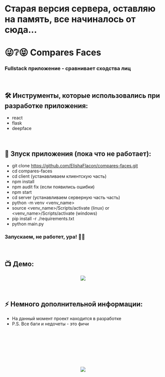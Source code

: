 <h1> 
     Старая версия сервера, оставляю на память, все начиналось от сюда...
</h1>

<h1> 
     😜❔😝 Compares Faces
</h1>

<h3>
Fullstack приложение - сравнивает сходства лиц
</h3>


</br>



<h2>
  🛠️ Инструменты, которые использовались при разработке приложения:
</h2>

- react
- flask
- deepface



</br>



<h2>
  🚀 Зпуск приложения (пока что не работает):
</h2>

- git clone https://github.com/ElishaFlacon/compares-faces.git
- cd compares-faces
- cd client (устанавливаем клиентскую часть)
- npm install
- npm audit fix (если появились ошибки)
- npm start
- cd server (устанавливаем серверную часть часть)
- python -m venv <venv_name>
- source <venv_name>/Scripts/activate (linux) or <venv_name>/Scripts/activate (windows)
- pip install -r ./requirements.txt
- python main.py
<h3>
    Запускаем, не работет, ура! 🗿🚬
</h3>



</br>



<h2>
 📺 Демо:
</h2>

<p align="center">
  <img src="https://user-images.githubusercontent.com/83610362/231952973-0242a2d9-ac82-4c68-931a-361c81c1d0e4.gif"/>
</p>



</br>



<h2>
⚡ Немного дополнительной информации:
</h2>

- На данный момент проект находится в разработке
- P.S. Все баги и недочеты - это фичи




<br/>
<br/>
<br/>
<br/>
<br/>
<br/>



<p align="center">
  <img src="https://capsule-render.vercel.app/api?type=waving&color=d179b8&height=64&section=footer"/>
</p>


